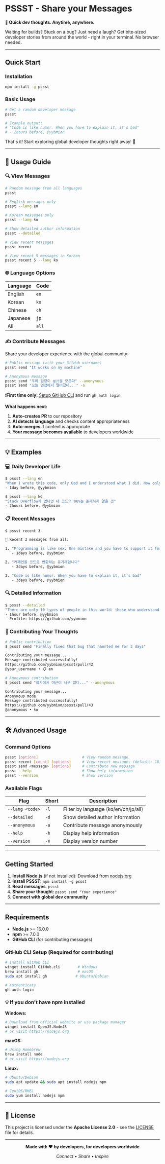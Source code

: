 # PSSST - Share your Messages

**💭 Quick dev thoughts. Anytime, anywhere.**

Waiting for builds? Stuck on a bug? Just need a laugh? Get bite-sized developer stories from around the world - right in your terminal. No browser needed.

---

## Quick Start

### Installation

```bash
npm install -g pssst
```

### Basic Usage

```bash
# Get a random developer message
pssst

# Example output:
# "Code is like humor. When you have to explain it, it's bad"
# - 2hours before, @yybmion
```

That's it! Start exploring global developer thoughts right away! 🎉

---

## 📖 Usage Guide

### 🔍 **View Messages**

```bash
# Random message from all languages
pssst

# English messages only  
pssst --lang en

# Korean messages only
pssst --lang ko

# Show detailed author information
pssst --detailed

# View recent messages
pssst recent

# View recent 5 messages in Korean
pssst recent 5 --lang ko
```

### 🌐 **Language Options**

| Language | Code |
|----------|------|
| English | `en` |
| Korean | `ko` |
| Chinese | `ch` |
| Japanese | `jp` |
| All | `all` |

### ✍️ **Contribute Messages**

Share your developer experience with the global community:

```bash
# Public message (with your GitHub username)
pssst send "It works on my machine"

# Anonymous message
pssst send "우리 팀장이 git을 모른다" --anonymous
pssst send "오늘 면접에서 떨어졌다..." -a
```

**❗First time only:** [Setup GitHub CLI](#-github-cli-setup-required-for-contributing) and run `gh auth login`

**What happens next:**
1. **Auto-creates PR** to our repository
2. **AI detects language** and checks content appropriateness
3. **Auto-merges** if content is appropriate
4. **Your message becomes available** to developers worldwide

---

## 💡 Examples

### 💻 Daily Developer Life

```bash
$ pssst --lang en  
"When I wrote this code, only God and I understood what I did. Now only God knows"
- 1day before, @yybmion

$ pssst --lang ko
"Stack Overflow가 없다면 내 코드의 90%는 존재하지 않을 것"
- 2hours before, @yybmion
```

### 📋 Recent Messages

```bash
$ pssst recent 3

📝 Recent 3 messages from all:

1. "Programming is like sex: One mistake and you have to support it for the rest of your life"
   - 1days before, @yybmion

2. "카페인을 코드로 변환하는 유기체입니다"
   - 2days before, @yybmion

3. "Code is like humor. When you have to explain it, it's bad"
   - 3days before, @yybmion
```

### 🔍 Detailed Information

```bash
$ pssst --detailed
"There are only 10 types of people in this world: those who understand binary and those who don't"
- 1hour before, @yybmion
- Profile: https://github.com/yybmion
```

### 📝 Contributing Your Thoughts

```bash
# Public contribution
$ pssst send "Finally fixed that bug that haunted me for 3 days"

Contributing your message...
Message contributed successfully!
https://github.com/yybmion/pssst/pull/42
@your_username • 📋 en

# Anonymous contribution  
$ pssst send "회사에서 야근이 너무 많다..." --anonymous

Contributing your message...
Anonymous mode
Message contributed successfully!
https://github.com/yybmion/pssst/pull/43
@anonymous • ko
```

---

## 🛠️ Advanced Usage

### **Command Options**

```bash
pssst [options]                    # View random message
pssst recent [count] [options]     # View recent messages (default: 10)
pssst send <message> [options]     # Contribute new message
pssst --help                       # Show help information
pssst --version                    # Show version
```

### **Available Flags**

| Flag | Short | Description |
|------|-------|-------------|
| `--lang <code>` | `-l` | Filter by language (ko/en/ch/jp/all) |
| `--detailed` | `-d` | Show detailed author information |
| `--anonymous` | `-a` | Contribute message anonymously |
| `--help` | `-h` | Display help information |
| `--version` | `-V` | Display version number |

---

## Getting Started

1. **Install Node.js** (if not installed): Download from [nodejs.org](https://nodejs.org)
2. **Install PSSST**: `npm install -g pssst`
3. **Read messages**: `pssst`
4. **Share your thought**: `pssst send "Your experience"`
5. **Connect with global dev community**

---

## Requirements

- **Node.js** >= 16.0.0
- **npm** >= 7.0.0
- **GitHub CLI** (for contributing messages)

### **GitHub CLI Setup** (Required for contributing)

```bash
# Install GitHub CLI
winget install GitHub.cli        # Windows
brew install gh                  # macOS  
sudo apt install gh             # Ubuntu/Debian

# Authenticate
gh auth login
```

### 💡 **If you don't have npm installed**

**Windows:**
```bash
# Download from official website or use package manager
winget install OpenJS.NodeJS
# or visit https://nodejs.org
```

**macOS:**
```bash
# Using Homebrew
brew install node
# or visit https://nodejs.org
```

**Linux:**
```bash
# Ubuntu/Debian
sudo apt update && sudo apt install nodejs npm

# CentOS/RHEL
sudo yum install nodejs npm
```

---

## 📜 License

This project is licensed under the **Apache License 2.0** - see the [LICENSE](LICENSE) file for details.

___

<div align="center">

**Made with ❤️ by developers, for developers worldwide**

*Connect • Share • Inspire*

</div>
